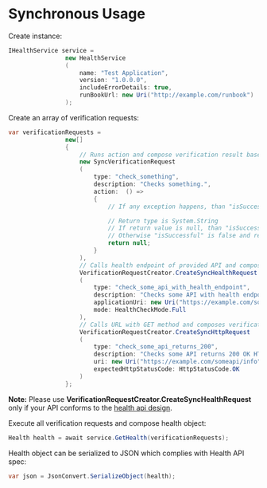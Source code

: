 # Synchronous Usage

Create instance:
```csharp
IHealthService service =
                new HealthService
                (
                    name: "Test Application",
                    version: "1.0.0.0",
                    includeErrorDetails: true,
                    runBookUrl: new Uri("http://example.com/runbook")
                );
```

Create an array of verification requests:
```csharp
var verificationRequests =
                new[]
                {
                    // Runs action and compose verification result based on response
                    new SyncVerificationRequest
                    (
                        type: "check_something",
                        description: "Checks something.",
                        action:  () =>
                        {
                            // If any exception happens, than "isSuccessful" is false and exception details will be in "errorDetails".

                            // Return type is System.String
                            // If return value is null, than "isSuccessful" is true. 
                            // Otherwise "isSuccessful" is false and returned string will be in "errorDetails".  
                            return null;
                        }
                    ),
                    // Calls health endpoint of provided API and composes verification result based on response
                    VerificationRequestCreator.CreateSyncHealthRequest
                    (
                        type: "check_some_api_with_health_endpoint",
                        description: "Checks some API with health endpoint.",
                        applicationUri: new Uri("https://example.com/someapi"),
                        mode: HealthCheckMode.Full
                    ),
                    // Calls URL with GET method and composes verification result based on HTTP status code
                    VerificationRequestCreator.CreateSyncHttpRequest
                    (
                        type: "check_some_api_returns_200",
                        description: "Checks some API returns 200 OK HTTP status code.",
                        uri: new Uri("https://example.com/someapi/info"),
                        expectedHttpStatusCode: HttpStatusCode.OK
                    )
                };
```

**Note:** Please use **VerificationRequestCreator.CreateSyncHealthRequest** only if your API conforms to the [health api design](./HealthApiDesign.md).

Execute all verification requests and compose health object:
```csharp
Health health = await service.GetHealth(verificationRequests);
```

Health object can be serialized to JSON which complies with Health API spec: 
```csharp
var json = JsonConvert.SerializeObject(health);
```